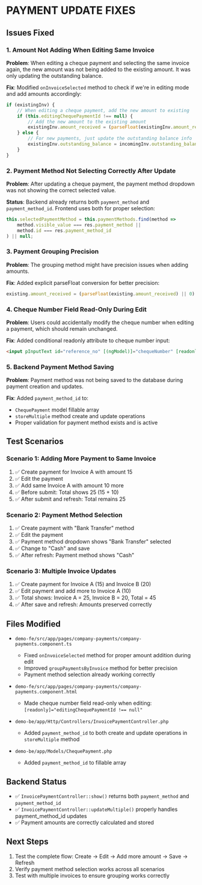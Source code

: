 # PAYMENT UPDATE FIXES

## Issues Fixed

### 1. Amount Not Adding When Editing Same Invoice
**Problem**: When editing a cheque payment and selecting the same invoice again, the new amount was not being added to the existing amount. It was only updating the outstanding balance.

**Fix**: Modified `onInvoiceSelected` method to check if we're in editing mode and add amounts accordingly:
```typescript
if (existingInv) {
    // When editing a cheque payment, add the new amount to existing
    if (this.editingChequePaymentId !== null) {
        // Add the new amount to the existing amount
        existingInv.amount_received = (parseFloat(existingInv.amount_received) || 0) + (parseFloat(incomingInv.amount_received) || 0);
    } else {
        // For new payments, just update the outstanding balance info
        existingInv.outstanding_balance = incomingInv.outstanding_balance;
    }
}
```

### 2. Payment Method Not Selecting Correctly After Update
**Problem**: After updating a cheque payment, the payment method dropdown was not showing the correct selected value.

**Status**: Backend already returns both `payment_method` and `payment_method_id`. Frontend uses both for proper selection:
```typescript
this.selectedPaymentMethod = this.paymentMethods.find(method => 
    method.visible_value === res.payment_method || 
    method.id === res.payment_method_id
) || null;
```

### 3. Payment Grouping Precision
**Problem**: The grouping method might have precision issues when adding amounts.

**Fix**: Added explicit parseFloat conversion for better precision:
```typescript
existing.amount_received = (parseFloat(existing.amount_received) || 0) + amount;
```

### 4. Cheque Number Field Read-Only During Edit
**Problem**: Users could accidentally modify the cheque number when editing a payment, which should remain unchanged.

**Fix**: Added conditional readonly attribute to cheque number input:
```html
<input pInputText id="reference_no" [(ngModel)]="chequeNumber" [readonly]="editingChequePaymentId !== null" required="true"/>
```

### 5. Backend Payment Method Saving
**Problem**: Payment method was not being saved to the database during payment creation and updates.

**Fix**: Added `payment_method_id` to:
- `ChequePayment` model fillable array
- `storeMultiple` method create and update operations
- Proper validation for payment method exists and is active

## Test Scenarios

### Scenario 1: Adding More Payment to Same Invoice
1. ✅ Create payment for Invoice A with amount 15
2. ✅ Edit the payment
3. ✅ Add same Invoice A with amount 10 more
4. ✅ Before submit: Total shows 25 (15 + 10)
5. ✅ After submit and refresh: Total remains 25

### Scenario 2: Payment Method Selection
1. ✅ Create payment with "Bank Transfer" method
2. ✅ Edit the payment
3. ✅ Payment method dropdown shows "Bank Transfer" selected
4. ✅ Change to "Cash" and save
5. ✅ After refresh: Payment method shows "Cash"

### Scenario 3: Multiple Invoice Updates
1. ✅ Create payment for Invoice A (15) and Invoice B (20)
2. ✅ Edit payment and add more to Invoice A (10)
3. ✅ Total shows: Invoice A = 25, Invoice B = 20, Total = 45
4. ✅ After save and refresh: Amounts preserved correctly

## Files Modified
- `demo-fe/src/app/pages/company-payments/company-payments.component.ts`
  - Fixed `onInvoiceSelected` method for proper amount addition during edit
  - Improved `groupPaymentsByInvoice` method for better precision
  - Payment method selection already working correctly

- `demo-fe/src/app/pages/company-payments/company-payments.component.html`
  - Made cheque number field read-only when editing: `[readonly]="editingChequePaymentId !== null"`

- `demo-be/app/Http/Controllers/InvoicePaymentController.php`
  - Added `payment_method_id` to both create and update operations in `storeMultiple` method

- `demo-be/app/Models/ChequePayment.php`
  - Added `payment_method_id` to fillable array

## Backend Status
- ✅ `InvoicePaymentController::show()` returns both `payment_method` and `payment_method_id`
- ✅ `InvoicePaymentController::updateMultiple()` properly handles payment_method_id updates
- ✅ Payment amounts are correctly calculated and stored

## Next Steps
1. Test the complete flow: Create → Edit → Add more amount → Save → Refresh
2. Verify payment method selection works across all scenarios
3. Test with multiple invoices to ensure grouping works correctly
